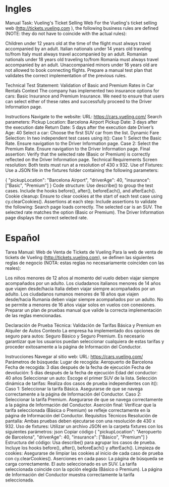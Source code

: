 # Ingles 

Manual Task: Vueling's Ticket Selling Web
For the Vueling's ticket selling web (http://tickets.vueling.com ), the following business rules are defined (NOTE: they do not have to coincide with the actual rules):

Children under 12 years old at the time of the flight must always travel accompanied by an adult.
Italian nationals under 14 years old traveling to/from Italy must always travel accompanied by an adult.
Romanian nationals under 18 years old traveling to/from Romania must always travel accompanied by an adult.
Unaccompanied minors under 16 years old are not allowed to book connecting flights.
Prepare a manual test plan that validates the correct implementation of the previous rules.

Technical Test Statement: Validation of Basic and Premium Rates in Car Rentals
Context
The company has implemented two insurance options for cars: Basic Insurance and Premium Insurance. We need to ensure that users can select either of these rates and successfully proceed to the Driver Information page.

Instructions
Navigate to the website:
URL: https://cars.vueling.com/ 
Search parameters:
Pickup Location: Barcelona Airport
Pickup Date: 3 days after the execution date
Return Date: 5 days after the execution date
Driver’s Age: 40
Select a car:
Choose the first SUV car from the list.
Dynamic Fare Selection: In two independent test cases using it():
Case 1:
Select the Basic Rate.
Ensure navigation to the Driver Information page.
Case 2:
Select the Premium Rate.
Ensure navigation to the Driver Information page.
Final assertion: Verify that the selected rate (Basic or Premium) is correctly reflected on the Driver Information page.
Technical Requirements
Screen resolution: Both tests must run at a resolution of 430 x 932.
Use of Fixtures: Use a JSON file in the fixtures folder containing the following parameters:

{
  "pickupLocation": "Barcelona Airport",
  "driverAge": 40,
  "insurance": ["Basic", "Premium"]
}
Code structure:
Use describe() to group the test cases.
Include the hooks before(), after(), beforeEach(), and afterEach().
Cookie cleanup: Ensure to clear cookies at the start of each test case using cy.clearCookies().
Assertions at each step: Include assertions to validate the following:
Search page loads correctly.
The selected car is an SUV.
The selected rate matches the option (Basic or Premium).
The Driver Information page displays the correct selected rate.

# Español
Tarea Manual: Web de Venta de Tickets de Vueling
Para la web de venta de tickets de Vueling (http://tickets.vueling.com), se definen las siguientes reglas de negocio (NOTA: estas reglas no necesariamente coinciden con las reales):

Los niños menores de 12 años al momento del vuelo deben viajar siempre acompañados por un adulto.
Los ciudadanos italianos menores de 14 años que viajen desde/hacia Italia deben viajar siempre acompañados por un adulto.
Los ciudadanos rumanos menores de 18 años que viajen desde/hacia Rumania deben viajar siempre acompañados por un adulto.
No se permite a menores de 16 años viajar solos en vuelos con conexiones.
Preparar un plan de pruebas manual que valide la correcta implementación de las reglas mencionadas.

Declaración de Prueba Técnica: Validación de Tarifas Básica y Premium en Alquiler de Autos
Contexto
La empresa ha implementado dos opciones de seguro para autos: Seguro Básico y Seguro Premium. Es necesario garantizar que los usuarios puedan seleccionar cualquiera de estas tarifas y proceder exitosamente a la página de Información del Conductor.

Instrucciones
Navegar al sitio web:
URL: https://cars.vueling.com/
Parámetros de búsqueda:
Lugar de recogida: Aeropuerto de Barcelona
Fecha de recogida: 3 días después de la fecha de ejecución
Fecha de devolución: 5 días después de la fecha de ejecución
Edad del conductor: 40 años
Seleccionar un auto:
Escoge el primer SUV de la lista.
Selección dinámica de tarifas: Realiza dos casos de prueba independientes con it():
Caso 1:
Seleccionar la tarifa Básica.
Asegurarse de que se navega correctamente a la página de Información del Conductor.
Caso 2:
Seleccionar la tarifa Premium.
Asegurarse de que se navega correctamente a la página de Información del Conductor.
Aserción final: Verificar que la tarifa seleccionada (Básica o Premium) se refleje correctamente en la página de Información del Conductor.
Requisitos Técnicos
Resolución de pantalla: Ambas pruebas deben ejecutarse con una resolución de 430 x 932.
Uso de fixtures: Utilizar un archivo JSON en la carpeta fixtures con los siguientes parámetros:
json
Copiar código
{
  "pickupLocation": "Aeropuerto de Barcelona",
  "driverAge": 40,
  "insurance": ["Básico", "Premium"]
}
Estructura del código:
Usa describe() para agrupar los casos de prueba.
Incluye los hooks before(), after(), beforeEach() y afterEach().
Limpieza de cookies: Asegurarse de limpiar las cookies al inicio de cada caso de prueba con cy.clearCookies().
Aserciones en cada paso:
La página de búsqueda se carga correctamente.
El auto seleccionado es un SUV.
La tarifa seleccionada coincide con la opción elegida (Básico o Premium).
La página de Información del Conductor muestra correctamente la tarifa seleccionada.